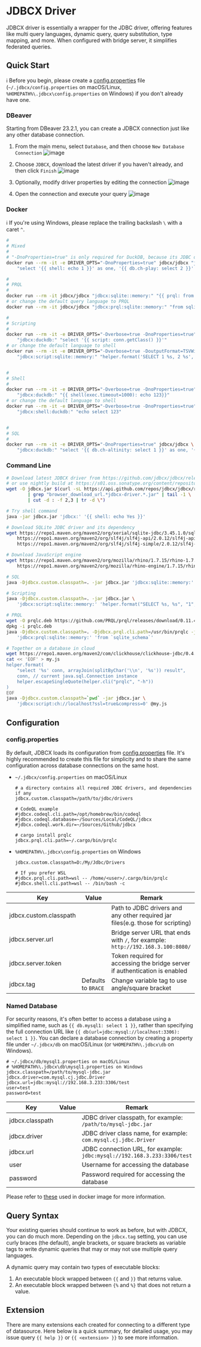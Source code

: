 # JDBCX Driver

JDBCX driver is essentially a wrapper for the JDBC driver, offering features like multi query languages, dynamic query, query substitution, type mapping, and more. When configured with bridge server, it simplifies federated queries.


## Quick Start

:information_source: Before you begin, please create a [config.properties](/docker/app/.jdbcx/config.properties) file (`~/.jdbcx/config.properties` on macOS/Linux, `%HOMEPATH%\.jdbcx\config.properties` on Windows) if you don't already have one.

### DBeaver

Starting from DBeaver 23.2.1, you can create a JDBCX connection just like any other database connection.

1. From the main menu, select `Database`, and then choose `New Database Connection`
    ![image](https://github.com/jdbcx/jdbcx/assets/4270380/75929b8a-709a-4ece-9c25-c760d882cec0)

2. Choose `JDBCX`, download the latest driver if you haven't already, and then click `Finish`
    ![image](https://github.com/jdbcx/jdbcx/assets/4270380/9b624cec-c434-40a8-93b2-a6555359dca8)

3. Optionally, modify driver properties by editing the connection
    ![image](https://github.com/jdbcx/jdbcx/assets/4270380/274e94cc-55bc-47c2-87fd-da313335dd74)

4. Open the connection and execute your query
    ![image](https://github.com/jdbcx/jdbcx/assets/4270380/c6dd84ac-eb83-439b-b6d5-e5e68b46a7db)

### Docker

:information_source: If you're using Windows, please replace the trailing backslash `\` with a caret `^`.

```bash
#
# Mixed
#
# "-DnoProperties=true" is only required for DuckDB, because its JDBC driver does not work with unsupported property
docker run --rm -it -e DRIVER_OPTS="-DnoProperties=true" jdbcx/jdbcx "jdbcx:duckdb:" \
    "select '{{ shell: echo 1 }}' as one, '{{ db.ch-play: select 2 }}' as two, {{ script: 1+2 }} as three"

#
# PRQL
#
docker run --rm -it jdbcx/jdbcx "jdbcx:sqlite::memory:" "{{ prql: from sqlite_schema }}"
# or change the default query language to PRQL
docker run --rm -it jdbcx/jdbcx "jdbcx:prql:sqlite::memory:" "from sqlite_schema"

#
# Scripting
#
docker run --rm -it -e DRIVER_OPTS="-Dverbose=true -DnoProperties=true" jdbcx/jdbcx \
    "jdbcx:duckdb:" "select '{{ script: conn.getClass() }}'"
# or change the default language to shell
docker run --rm -it -e DRIVER_OPTS="-Dverbose=true -DoutputFormat=TSVWithHeaders" jdbcx/jdbcx \
    "jdbcx:script:sqlite::memory:" "helper.format('SELECT 1 %s, 2 %s', 'one', 'two')"


#
# Shell
#
docker run --rm -it -e DRIVER_OPTS="-Dverbose=true -DnoProperties=true" jdbcx/jdbcx \
    "jdbcx:duckdb:" "{{ shell(exec.timeout=1000): echo 123}}"
# or change the default language to shell
docker run --rm -it -e DRIVER_OPTS="-Dverbose=true -DnoProperties=true" jdbcx/jdbcx \
    "jdbcx:shell:duckdb:" "echo select 123"


#
# SQL
#
docker run --rm -it -e DRIVER_OPTS="-DnoProperties=true" jdbcx/jdbcx \
    "jdbcx:duckdb:" "select '{{ db.ch-altinity: select 1 }}' as one, '{{ db.ch-play: select 2 }}' as two"
```

### Command Line

```bash
# Download latest JDBCX driver from https://github.com/jdbcx/jdbcx/releases
# or use nightly build at https://s01.oss.sonatype.org/content/repositories/snapshots/io/github/jdbcx/jdbcx-driver/
wget -O jdbcx.jar $(curl -sL https://api.github.com/repos/jdbcx/jdbcx/releases/latest \
        | grep "browser_download_url.*jdbcx-driver.*.jar" | tail -1 \
        | cut -d : -f 2,3 | tr -d \")

# Try shell command
java -jar jdbcx.jar 'jdbcx:' '{{ shell: echo Yes }}'

# Download SQLite JDBC driver and its dependency
wget https://repo1.maven.org/maven2/org/xerial/sqlite-jdbc/3.45.1.0/sqlite-jdbc-3.45.1.0.jar \
    https://repo1.maven.org/maven2/org/slf4j/slf4j-api/2.0.12/slf4j-api-2.0.12.jar \
    https://repo1.maven.org/maven2/org/slf4j/slf4j-simple/2.0.12/slf4j-simple-2.0.12.jar

# Download JavaScript engine
wget https://repo1.maven.org/maven2/org/mozilla/rhino/1.7.15/rhino-1.7.15.jar \
    https://repo1.maven.org/maven2/org/mozilla/rhino-engine/1.7.15/rhino-engine-1.7.15.jar

# SQL
java -Djdbcx.custom.classpath=. -jar jdbcx.jar 'jdbcx:sqlite::memory:' 'select 1'

# Scripting
java -Djdbcx.custom.classpath=. -jar jdbcx.jar \
    'jdbcx:script:sqlite::memory:' 'helper.format("SELECT %s, %s", "1", "2")'

# PRQL
wget -O prqlc.deb https://github.com/PRQL/prql/releases/download/0.11.4/prqlc_0.11.4_$(arch | sed -e 's|aarch64|arm64|' -e 's|x86_64|amd64|').deb
dpkg -i prqlc.deb
java -Djdbcx.custom.classpath=. -Djdbcx.prql.cli.path=/usr/bin/prqlc -jar jdbcx.jar \
    'jdbcx:prql:sqlite::memory:' 'from `sqlite_schema`'

# Together on a database in cloud
wget https://repo1.maven.org/maven2/com/clickhouse/clickhouse-jdbc/0.4.6/clickhouse-jdbc-0.4.6-http.jar
cat << 'EOF' > my.js
helper.format(
	"select '%s' conn, arrayJoin(splitByChar('\\n', '%s')) result",
	conn, // current java.sql.Connection instance
	helper.escapeSingleQuote(helper.cli("prqlc", "-h"))
)
EOF
java -Djdbcx.custom.classpath=`pwd` -jar jdbcx.jar \
    'jdbcx:script:ch://localhost?ssl=true&compress=0' @my.js
```


## Configuration

### config.properties

By default, JDBCX loads its configuration from [config.properties](/docker/app/.jdbcx/config.properties) file. It's highly recommended to create this file for simplicity and to share the same configuration across database connections on the same host.


- `~/.jdbcx/config.properties` on macOS/Linux

  ```properties
  # a directory contains all required JDBC drivers, and dependencies if any
  jdbcx.custom.classpath=/path/to/jdbc/drivers

  # CodeQL example
  #jdbcx.codeql.cli.path=/opt/homebrew/bin/codeql
  #jdbcx.codeql.database=~/Sources/Local/CodeQL/jdbcx
  #jdbcx.codeql.work.dir=~/Sources/Github/jdbcx

  # cargo install prqlc
  jdbcx.prql.cli.path=~/.cargo/bin/prqlc
  ```

- `%HOMEPATH%\.jdbcx\config.properties` on Windows

  ```properties
  jdbcx.custom.classpath=D:/My/Jdbc/Drivers

  # If you prefer WSL
  #jdbcx.prql.cli.path=wsl -- /home/<user>/.cargo/bin/prqlc
  #jdbcx.shell.cli.path=wsl -- /bin/bash -c
  ```

| Key | Value | Remark |
| --- | ----- | ------ |
| jdbcx.custom.classpath | | Path to JDBC drivers and any other required jar files(e.g. those for scripting) |
| jdbcx.server.url |  | Bridge server URL that ends with `/`, for example: `http://192.168.3.100:8080/` |
| jdbcx.server.token |  | Token required for accessing the bridge server if authentication is enabled |
| jdbcx.tag | Defaults to `BRACE` | Change variable tag to use angle/square bracket |

### Named Database

For security reasons, it's often better to access a database using a simplified name, such as `{{ db.mysql1: select 1 }}`, rather than specifying the full connection URL like `{{ db(url=jdbc:mysql://localhost:3306): select 1 }}`. You can declare a database connection by creating a property file under `~/.jdbcx/db` on macOS/Linux (or `%HOMEPATH%\.jdbcx\db` on Windows).

```properties
# ~/.jdbcx/db/mysql1.properties on macOS/Linux
# %HOMEPATH%\.jdbcx\db\mysql1.properties on Windows
jdbcx.classpath=/path/to/mysql-jdbc.jar
jdbcx.driver=com.mysql.cj.jdbc.Driver
jdbcx.url=jdbc:mysql://192.168.3.233:3306/test
user=test
password=test
```

| Key | Value | Remark |
| --- | ----- | ------ |
| jdbcx.classpath | | JDBC driver classpath, for example: `/path/to/mysql-jdbc.jar` |
| jdbcx.driver | | JDBC driver class name, for example: `com.mysql.cj.jdbc.Driver` |
| jdbcx.url | | JDBC connection URL, for example: `jdbc:mysql://192.168.3.233:3306/test` |
| user | | Username for accessing the database |
| password | | Password required for accessing the database |

Please refer to [these](/docker/app/.jdbcx/db) used in docker image for more information.


## Query Syntax

Your existing queries should continue to work as before, but with JDBCX, you can do much more. Depending on the `jdbcx.tag` setting, you can use curly braces (the default), angle brackets, or square brackets as variable tags to write dynamic queries that may or may not use multiple query languages.

A dynamic query may contain two types of executable blocks:
1. An executable block wrapped between `{{` and `}}` that returns value.
2. An executable block wrapped between `{%` and `%}` that does not return a value.


## Extension

There are many extensions each created for connecting to a different type of datasource. Here below is a quick summary, for detailed usage, you may issue query `{{ help }}` or `{{ <extension> }}` to see more information.
